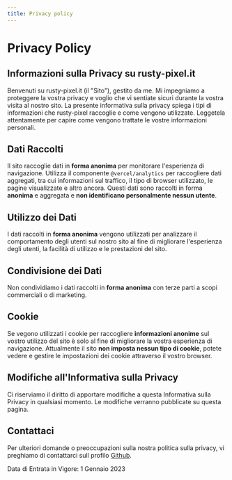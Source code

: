 ```yaml
---
title: Privacy policy
---
```


# Privacy Policy 

## Informazioni sulla Privacy su rusty-pixel.it
Benvenuti su rusty-pixel.it (il "Sito"), gestito da me. Mi impegniamo a proteggere la vostra privacy e voglio che vi sentiate sicuri durante la vostra visita al nostro sito. La presente informativa sulla privacy spiega i tipi di informazioni che rusty-pixel raccoglie e come vengono utilizzate. Leggetela attentamente per capire come vengono trattate le vostre informazioni personali.

## Dati Raccolti
Il sito raccoglie dati in **forma anonima** per monitorare l'esperienza di navigazione. Utilizza il componente `@vercel/analytics` per raccogliere dati aggregati, tra cui informazioni sul traffico, il tipo di browser utilizzato, le pagine visualizzate e altro ancora. Questi dati sono raccolti in forma **anonima** e aggregata e **non identificano personalmente nessun utente**.

## Utilizzo dei Dati
I dati raccolti in **forma anonima** vengono utilizzati per analizzare il comportamento degli utenti sul nostro sito al fine di migliorare l'esperienza degli utenti, la facilità di utilizzo e le prestazioni del sito.

## Condivisione dei Dati
Non condividiamo i dati raccolti in **forma anonima** con terze parti a scopi commerciali o di marketing.

## Cookie
Se vegono utilizzati i cookie per raccogliere **informazioni anonime** sul vostro utilizzo del sito è solo al fine di migliorare la vostra esperienza di navigazione. Attualmente il sito **non imposta nessun tipo di cookie**, potete vedere e gestire le impostazioni dei cookie attraverso il vostro browser.

## Modifiche all'Informativa sulla Privacy
Ci riserviamo il diritto di apportare modifiche a questa Informativa sulla Privacy in qualsiasi momento. Le modifiche verranno pubblicate su questa pagina.

## Contattaci
Per ulteriori domande o preoccupazioni sulla nostra politica sulla privacy, vi preghiamo di contattarci sull profilo [Github](https://github.com/pankaspe).

Data di Entrata in Vigore: 1 Gennaio 2023